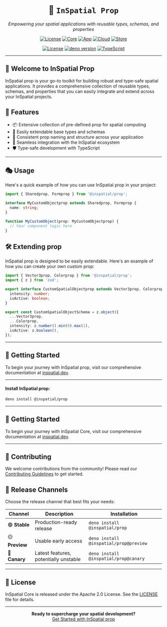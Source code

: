 <div align="center">
  <!-- <img src="https://your-image-url.com/inspatial-logo.png" alt="InSpatial Core Logo" width="200"/> -->

# 🚀 `InSpatial Prop`

_Empowering your spatial applications with reusable types, schemas, and properties_

[![License](https://img.shields.io/badge/license-Apache%202.0-blue.svg)](https://opensource.org/licenses/Apache-2.0)
[![Core](https://img.shields.io/badge/core-inspatial.dev-brightgreen.svg)](https://www.inspatial.dev)
[![App](https://img.shields.io/badge/app-inspatial.app-purple.svg)](https://www.inspatial.app)
[![Cloud](https://img.shields.io/badge/cloud-inspatial.cloud-yellow.svg)](https://www.inspatial.cloud)
[![Store](https://img.shields.io/badge/store-inspatial.store-red.svg)](https://www.inspatial.store)

</div>

<div align="center">

[![License](https://img.shields.io/badge/license-Apache%202.0-blue.svg)](https://opensource.org/licenses/Apache-2.0)
[![deno version](https://badge.fury.io/js/%40inspatial%2Fprop.svg)](https://badge.fury.io/js/%40inspatial%2Fprop)
[![TypeScript](https://img.shields.io/badge/%3C%2F%3E-TypeScript-%230074c1.svg)](https://www.typescriptlang.org/)

</div>

---

## 🌟 Welcome to InSpatial Prop

InSpatial prop is your go-to toolkit for building robust and type-safe spatial applications. It provides a comprehensive collection of reusable types, schemas, and properties that you can easily integrate and extend across your InSpatial projects.


## 🌟 Features

- 📦 Extensive collection of pre-defined prop for spatial computing
- 🔧 Easily extendable base types and schemas
- 🎨 Consistent prop naming and structure across your application
- 🔗 Seamless integration with the InSpatial ecosystem
- 🛡️ Type-safe development with TypeScript

---

## 🎭 Usage

<!-- <div align="center">
  <img src="https://your-image-url.com/inspatial-kit.png" alt="InSpatial Kit" width="150"/>
</div> -->

Here's a quick example of how you can use InSpatial prop in your project:

```typescript
import { Sharedprop, Formprop } from '@inspatial/prop';

interface MyCustomObjectprop extends Sharedprop, Formprop {
  name: string;
}

function MyCustomObject(prop: MyCustomObjectprop) {
  // Your component logic here
}
```

## 🛠️ Extending prop

InSpatial prop is designed to be easily extendable. Here's an example of how you can create your own custom prop:

```typescript
import { Vector3prop, Colorprop } from '@inspatial/prop';
import { z } from 'zod';

export interface CustomSpatialObjectprop extends Vector3prop, Colorprop {
  intensity: number;
  isActive: boolean;
}

export const CustomSpatialObjectSchema = z.object({
  ...Vector3prop,
  ...Colorprop,
  intensity: z.number().min(0).max(1),
  isActive: z.boolean(),
});
```

---

## 🚀 Getting Started

To begin your journey with InSpatial prop, visit our comprehensive documentation at [inspatial.dev](https://www.inspatial.dev).

---
#### Install InSpatial prop:

```bash
deno install @inspatial/prop
```

---

## 🚀 Getting Started

To begin your journey with InSpatial Core, visit our comprehensive documentation at [inspatial.dev](https://www.inspatial.dev).

---

## 🤝 Contributing

We welcome contributions from the community! Please read our [Contributing Guidelines](CONTRIBUTING.md) to get started.

## 🚀 Release Channels

Choose the release channel that best fits your needs:

| Channel        | Description                           | Installation                          |
| -------------- | ------------------------------------- | ------------------------------------- |
| 🟢 **Stable**  | Production-ready release              | `deno install @inspatial/prop`         |
| 🟡 **Preview** | Usable early access                   | `deno install @inspatial/prop@preview` |
| 🔴 **Canary**  | Latest features, potentially unstable | `deno install @inspatial/prop@canary`  |

---

## 📄 License

InSpatial Core is released under the Apache 2.0 License. See the [LICENSE](LICENSE) file for details.

---

<div align="center">
  <strong>Ready to supercharge your spatial development?</strong>
  <br>
  <a href="https://www.inspatial.dev">Get Started with InSpatial prop</a>
</div>